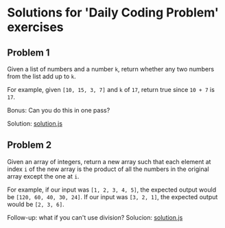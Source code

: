 # Solutions for 'Daily Coding Problem' exercises

## Problem 1
Given a list of numbers and a number `k`, return whether any two numbers
from the list add up to `k`.

For example, given `[10, 15, 3, 7]` and `k` of `17`, return true since
`10 + 7` is `17`.

Bonus: Can you do this in one pass?

Solution: [solution.js](./p001/solution.js)

## Problem 2

Given an array of integers, return a new array such that each element at index
`i` of the new array is the product of all the numbers in the original array
except the one at `i`.

For example, if our input was `[1, 2, 3, 4, 5]`, the expected output would be 
`[120, 60, 40, 30, 24]`. If our input was `[3, 2, 1]`, the expected output would
be `[2, 3, 6]`.

Follow-up: what if you can't use division?
Solucion: [solution.js](./p002/solution.js)
